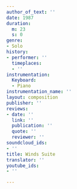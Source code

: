 ```yaml
---
author_of_text: ''
date: 1987
duration:
  m: 23
  s: 0
genre:
- Solo
history:
- performer: ''
  timeplaces:
  - ''
instrumentation:
  Keyboard:
  - Piano
instrumentation_name: ''
layout: composition
publisher: ''
reviews:
- date: ''
  link: ''
  publication: ''
  quote: ''
  reviewer: ''
soundcloud_ids:
- ''
title: Winds Suite
translator: ''
youtube_ids:
- ''

---
```

